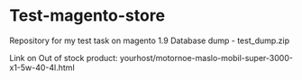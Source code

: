 # Test-magento-store
Repository for my test task on magento 1.9
Database dump - test_dump.zip	

Link on Out of stock product:
yourhost/motornoe-maslo-mobil-super-3000-x1-5w-40-4l.html
